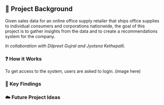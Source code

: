 ## :pushpin: Project Background  
Given sales data for an online office supply retailer that ships office supplies to individual consumers and corporations nationwide, the goal of this project is to gather insights from the data and to create a recommendations system for the company.

<i>In collaboration with Dilpreet Gujral and Jyotsna Kethepalli.</i>  

### :question: How it Works  
To get access to the system, users are asked to login. (image here)  

### :key: Key Findings  

### :cloud: Future Project Ideas  


